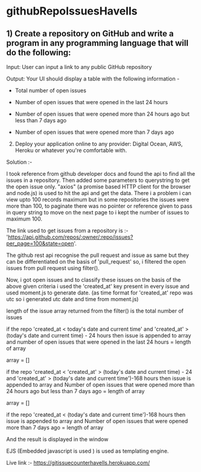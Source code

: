 # githubRepoIssuesHavells

## 1) Create a repository on GitHub and write a program in any programming language that will do the following:

Input: User can input a link to any public GitHub repository

Output: Your UI should display a table with the following information -

- Total number of open issues

- Number of open issues that were opened in the last 24 hours

- Number of open issues that were opened more than 24 hours ago but less than 7 days ago

- Number of open issues that were opened more than 7 days ago 

 

2) Deploy your application online to any provider: Digital Ocean, AWS, Heroku or whatever you're comfortable with.



Solution :- 

I took reference from github developer docs and found the api to find all the issues in a repository. Then added some parameters to querystring to get the open issue only.
"axios" (a promise based HTTP client for the browser and node.js) is used to hit the api and get the data. There i a problem i can view upto 100 records maximum but in some 
repositories the issues were more than 100, to paginate there was no pointer or reference given to pass in query string to move on the next page to i kept the number of issues to maximum 100.

The link used to get issues from a repository is :- 'https://api.github.com/repos/:owner/:repo/issues?per_page=100&state=open'.

The github rest api recognise the pull request and issue as same but they can be differentiated on the basis of 'pull_request'
so, i filtered the open issues from pull request using filter().

Now, i got open issues and  to classify these issues on the basis of the above given criteria i used the 'created_at' key present in every issue and used moment.js to generate date. 
(as time format for 'created_at' repo was utc so i generated utc date and time from moment.js)

length of the issue array returned from the filter() is the total number of issues

if the repo 'created_at < today's date and current time' and 'created_at' > (today's date and current time) - 24 hours then issue is appended to array and number of open issues that were opened in the last 24 hours = length of array

array = []

if the repo 'created_at < 'created_at' > (today's date and current time) - 24 and 'created_at' > (today's date and current time')-168 hours then issue is appended to array and Number of open issues that were opened more than 24 hours ago but less than 7 days ago = length of array

array = []

if the repo 'created_at < (today's date and current time')-168 hours  then issue is appended to array and Number of open issues that were opened more than 7 days ago  = length of array

And the result is displayed in the window


EJS (Embedded javascript is used ) is used as templating engine.


Live link :- https://gitissuecounterhavells.herokuapp.com/